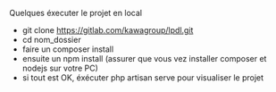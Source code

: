 Quelques éxecuter le projet en local
- git clone https://gitlab.com/kawagroup/lpdl.git
- cd nom_dossier
- faire un composer install
- ensuite un npm install (assurer que vous vez installer composer et nodejs sur votre PC)
- si tout est OK, éxécuter php artisan serve pour visualiser le projet
